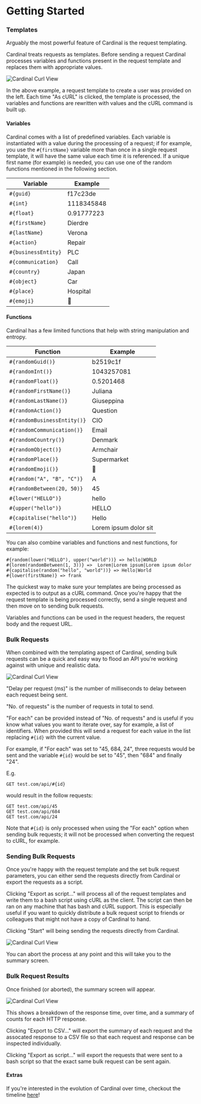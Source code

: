 # Getting Started

### Templates
Arguably the most powerful feature of Cardinal is the request templating.

Cardinal treats requests as templates. Before sending a request Cardinal processes variables and functions present in the request template and replaces them with appropriate values.

![Cardinal Curl View](images/cardinal_curl.png)

In the above example, a request template to create a user was provided on the left. Each time "As cURL" is clicked, the template is processed, the variables and functions are rewritten with values and the cURL command is built up.

#### Variables
Cardinal comes with a list of predefined variables. Each variable is instantiated with a value during the processing of a request; if for example, you use the `#{firstName}` variable more than once in a single request template, it will have the same value each time it is referenced. If a unique first name (for example) is needed, you can use one of the random functions mentioned in the following section.

| Variable   	            | Example   	|
|---	                    |---	        |
| `#{guid}` 	            | f17c23de 	    |
| `#{int}`    	            | 1118345848    |
| `#{float}`                | 0.91777223    |
| `#{firstName}`            | Dierdre    |
| `#{lastName}`             | Verona    |
| `#{action}`               | Repair    |
| `#{businessEntity}`       | PLC    |
| `#{communication}`        | Call    |
| `#{country}`              | Japan    |
| `#{object}`               | Car    |
| `#{place}`                | Hospital    |
| `#{emoji}`                | 🍏 |

#### Functions

Cardinal has a few limited functions that help with string manipulation and entropy.

| Function   	                    | Example   	|
|---	                            |---	        |
| `#{randomGuid()}` 	            | b2519c1f 	    |
| `#{randomInt()}`    	            | 1043257081    |
| `#{randomFloat()}`                | 0.5201468    |
| `#{randomFirstName()}`            | Juliana    |
| `#{randomLastName()}`             | Giuseppina    |
| `#{randomAction()}`               | Question    |
| `#{randomBusinessEntity()}`       | CIO    |
| `#{randomCommunication()}`        | Email    |
| `#{randomCountry()}`              | Denmark    |
| `#{randomObject()}`               | Armchair    |
| `#{randomPlace()}`                | Supermarket    |
| `#{randomEmoji()}`                | 🚗 |
| `#{random("A", "B", "C")}`        | A    |
| `#{randomBetween(20, 50)}`        | 45    |
| `#{lower("HELLO")}`               | hello    |
| `#{upper("hello")}`               | HELLO    |
| `#{capitalise("hello")}`          | Hello |
| `#{lorem(4)}`                     | Lorem ipsum dolor sit |

You can also combine variables and functions and nest functions, for example:
```
#{random(lower("HELLO"), upper("world"))} => hello|WORLD
#{lorem(randomBetween(1, 3))} =>  Lorem|Lorem ipsum|Lorem ipsum dolor
#{capitalise(random("hello", "world"))} => Hello|World
#{lower(firstName)} => frank
```

The quickest way to make sure your templates are being processed as expected is to output as a cURL command. Once you're happy that the request template is being processed correctly, send a single request and then move on to sending bulk requests.

Variables and functions can be used in the request headers, the request body and the request URL. 

### Bulk Requests

When combined with the templating aspect of Cardinal, sending bulk requests can be a quick and easy way to flood an API you're working against with unique and realistic data.

![Cardinal Curl View](images/cardinal_bulk_request_input.png)

"Delay per request (ms)" is the number of milliseconds to delay between each request being sent.

"No. of requests" is the number of requests in total to send.

"For each" can be provided instead of "No. of requests" and is useful if you know what values you want to iterate over, say for example, a list of identifiers. When provided this will send a request for each value in the list replacing `#{id}` with the current value.

For example, if "For each" was set to "45, 684, 24", three requests would be sent and the variable `#{id}` would be set to "45", then "684" and finally "24".

E.g.
```
GET test.com/api/#{id}
```
would result in the follow requests:
```
GET test.com/api/45
GET test.com/api/684
GET test.com/api/24
```

Note that `#{id}` is only processed when using the "For each" option when sending bulk requests; it will not be processed when converting the request to cURL, for example. 

### Sending Bulk Requests

Once you're happy with the request template and the set bulk request parameters, you can either send the requests directly from Cardinal or export the requests as a script.
 
Clicking "Export as script..." will process all of the request templates and write them to a bash script using cURL as the client. The script can then be ran on any machine that has bash and cURL support. This is especially useful if you want to quickly distribute a bulk request script to friends or colleagues that might not have a copy of Cardinal to hand.
 
Clicking "Start" will being sending the requests directly from Cardinal.

![Cardinal Curl View](images/cardinal_bulk_request_processing.png)

You can abort the process at any point and this will take you to the summary screen.

### Bulk Request Results

Once finished (or aborted), the summary screen will appear.

![Cardinal Curl View](images/cardinal_bulk_request_processed.png)

This shows a breakdown of the response time, over time, and a summary of counts for each HTTP response.

Clicking "Export to CSV..." will export the summary of each request and the assocated response to a CSV file so that each request and response can be inspected individually.

Clicking "Export as script..." will export the requests that were sent to a bash script so that the exact same bulk request can be sent again.

#### Extras

If you're interested in the evolution of Cardinal over time, checkout the timeline [here](timeline.md)!